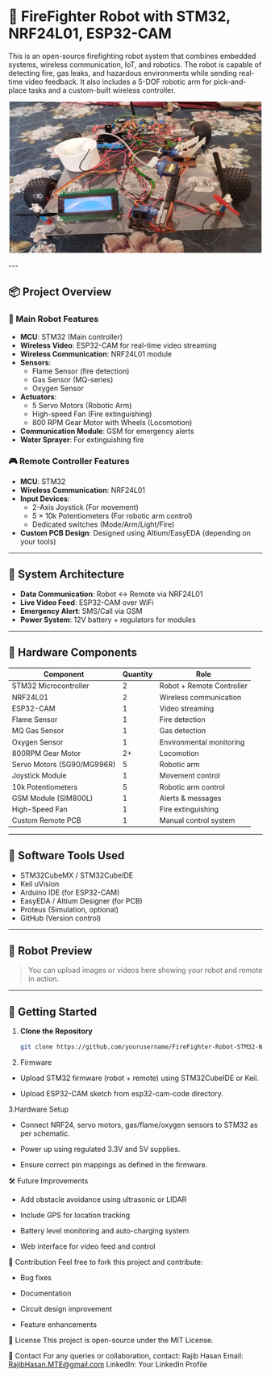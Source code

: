# 🚒 FireFighter Robot with STM32, NRF24L01, ESP32-CAM

This is an open-source firefighting robot system that combines embedded systems, wireless communication, IoT, and robotics. The robot is capable of detecting fire, gas leaks, and hazardous environments while sending real-time video feedback. It also includes a 5-DOF robotic arm for pick-and-place tasks and a custom-built wireless controller.
<p align="center">
  <img src="DOCS/Image/robot-pic-1.jpg" alt="Pinout" width="500" height="300">
</p>
---

## 📦 Project Overview

### 🤖 Main Robot Features
- **MCU**: STM32 (Main controller)
- **Wireless Video**: ESP32-CAM for real-time video streaming
- **Wireless Communication**: NRF24L01 module
- **Sensors**:
  - Flame Sensor (fire detection)
  - Gas Sensor (MQ-series)
  - Oxygen Sensor
- **Actuators**:
  - 5 Servo Motors (Robotic Arm)
  - High-speed Fan (Fire extinguishing)
  - 800 RPM Gear Motor with Wheels (Locomotion)
- **Communication Module**: GSM for emergency alerts
- **Water Sprayer**: For extinguishing fire

### 🎮 Remote Controller Features
- **MCU**: STM32
- **Wireless Communication**: NRF24L01
- **Input Devices**:
  - 2-Axis Joystick (For movement)
  - 5 × 10k Potentiometers (For robotic arm control)
  - Dedicated switches (Mode/Arm/Light/Fire)
- **Custom PCB Design**: Designed using Altium/EasyEDA (depending on your tools)

---

## 🧠 System Architecture

- **Data Communication**: Robot ↔ Remote via NRF24L01
- **Live Video Feed**: ESP32-CAM over WiFi
- **Emergency Alert**: SMS/Call via GSM
- **Power System**: 12V battery + regulators for modules

---

## 🧰 Hardware Components

| Component              | Quantity | Role                     |
|------------------------|----------|--------------------------|
| STM32 Microcontroller  | 2        | Robot + Remote Controller|
| NRF24L01               | 2        | Wireless communication   |
| ESP32-CAM              | 1        | Video streaming          |
| Flame Sensor           | 1        | Fire detection           |
| MQ Gas Sensor          | 1        | Gas detection            |
| Oxygen Sensor          | 1        | Environmental monitoring |
| 800RPM Gear Motor      | 2+       | Locomotion               |
| Servo Motors (SG90/MG996R) | 5    | Robotic arm              |
| Joystick Module        | 1        | Movement control         |
| 10k Potentiometers     | 5        | Robotic arm control      |
| GSM Module (SIM800L)   | 1        | Alerts & messages        |
| High-Speed Fan         | 1        | Fire extinguishing       |
| Custom Remote PCB      | 1        | Manual control system    |

---

## 🔧 Software Tools Used

- STM32CubeMX / STM32CubeIDE
- Keil uVision
- Arduino IDE (for ESP32-CAM)
- EasyEDA / Altium Designer (for PCB)
- Proteus (Simulation, optional)
- GitHub (Version control)

---

## 📸 Robot Preview

> You can upload images or videos here showing your robot and remote in action.

---

## 🚀 Getting Started

1. **Clone the Repository**
   ```bash
   git clone https://github.com/yourusername/FireFighter-Robot-STM32-NRF24-ESP32CAM.git
2. Firmware

- Upload STM32 firmware (robot + remote) using STM32CubeIDE or Keil.

- Upload ESP32-CAM sketch from esp32-cam-code directory.

3.Hardware Setup

- Connect NRF24, servo motors, gas/flame/oxygen sensors to STM32 as per schematic.

- Power up using regulated 3.3V and 5V supplies.

- Ensure correct pin mappings as defined in the firmware.

🛠 Future Improvements
- Add obstacle avoidance using ultrasonic or LIDAR

- Include GPS for location tracking

- Battery level monitoring and auto-charging system

- Web interface for video feed and control

🙌 Contribution
Feel free to fork this project and contribute:

- Bug fixes

- Documentation

- Circuit design improvement

- Feature enhancements

📄 License
This project is open-source under the MIT License.

💬 Contact
For any queries or collaboration, contact:
Rajib Hasan
Email: RajibHasan.MTE@gmail.com
LinkedIn: Your LinkedIn Profile

